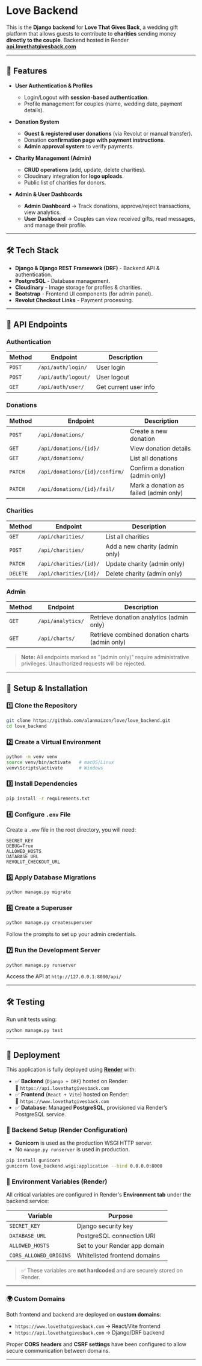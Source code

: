 # **Love Backend**

This is the **Django backend** for **Love That Gives Back**, a wedding gift platform that allows guests to contribute to **charities** sending money **directly to the couple**. Backend hosted in Render **[api.lovethatgivesback.com](https://api.lovethatgivesback.com)**

---

## **🚀 Features**
- **User Authentication & Profiles**  
  - Login/Logout with **session-based authentication**.  
  - Profile management for couples (name, wedding date, payment details).  

- **Donation System**  
  - **Guest & registered user donations** (via Revolut or manual transfer).  
  - Donation **confirmation page with payment instructions**.  
  - **Admin approval system** to verify payments.  

- **Charity Management (Admin)**  
  - **CRUD operations** (add, update, delete charities).  
  - Cloudinary integration for **logo uploads**.  
  - Public list of charities for donors.  

- **Admin & User Dashboards**  
  - **Admin Dashboard** → Track donations, approve/reject transactions, view analytics.  
  - **User Dashboard** → Couples can view received gifts, read messages, and manage their profile.

---

## **🛠️ Tech Stack**
- **Django & Django REST Framework (DRF)** - Backend API & authentication.  
- **PostgreSQL** - Database management.  
- **Cloudinary** - Image storage for profiles & charities.  
- **Bootstrap** - Frontend UI components (for admin panel).  
- **Revolut Checkout Links** - Payment processing.

---

## **📌 API Endpoints**

### **Authentication**
| Method | Endpoint                | Description                   |
|--------|-------------------------|-------------------------------|
| `POST` | `/api/auth/login/`      | User login                    |
| `POST` | `/api/auth/logout/`     | User logout                   |
| `GET`  | `/api/auth/user/`       | Get current user info         |

### **Donations**
| Method   | Endpoint                           | Description                                      |
|----------|------------------------------------|--------------------------------------------------|
| `POST`   | `/api/donations/`                  | Create a new donation                            |
| `GET`    | `/api/donations/{id}/`             | View donation details                            |
| `GET`    | `/api/donations/`                  | List all donations                               |
| `PATCH`  | `/api/donations/{id}/confirm/`     | Confirm a donation (admin only)                  |
| `PATCH`  | `/api/donations/{id}/fail/`        | Mark a donation as failed (admin only)           |

### **Charities**
| Method   | Endpoint                           | Description                                      |
|----------|------------------------------------|--------------------------------------------------|
| `GET`    | `/api/charities/`                  | List all charities                               |
| `POST`   | `/api/charities/`                  | Add a new charity (admin only)                   |
| `PATCH`  | `/api/charities/{id}/`             | Update charity (admin only)                      |
| `DELETE` | `/api/charities/{id}/`             | Delete charity (admin only)                      |

### **Admin**
| Method | Endpoint           | Description                                               |
|--------|--------------------|-----------------------------------------------------------|
| `GET`  | `/api/analytics/`  | Retrieve donation analytics (admin only)                  |
| `GET`  | `/api/charts/`     | Retrieve combined donation charts (admin only)            |

> **Note:** All endpoints marked as "(admin only)" require administrative privileges. Unauthorized requests will be rejected.

---

## **🔧 Setup & Installation**
### **1️⃣ Clone the Repository**
```sh
git clone https://github.com/alanmaizon/love/love_backend.git
cd love_backend
```

### **2️⃣ Create a Virtual Environment**
```sh
python -m venv venv
source venv/bin/activate   # macOS/Linux
venv\Scripts\activate      # Windows
```

### **3️⃣ Install Dependencies**
```sh
pip install -r requirements.txt
```

### **4️⃣ Configure `.env` File**
Create a `.env` file in the root directory, you will need:
```
SECRET_KEY
DEBUG=True
ALLOWED_HOSTS
DATABASE_URL
REVOLUT_CHECKOUT_URL
```

### **5️⃣ Apply Database Migrations**
```sh
python manage.py migrate
```

### **6️⃣ Create a Superuser**
```sh
python manage.py createsuperuser
```
Follow the prompts to set up your admin credentials.

### **7️⃣ Run the Development Server**
```sh
python manage.py runserver
```
Access the API at `http://127.0.0.1:8000/api/`

---

## **🛠 Testing**
Run unit tests using:
```sh
python manage.py test
```

---

## **🚀 Deployment**

This application is fully deployed using [**Render**](https://render.com) with:

- ✅ **Backend** (`Django + DRF`) hosted on Render:  
  🔗 `https://api.lovethatgivesback.com`
- ✅ **Frontend** (`React + Vite`) hosted on Render:  
  🔗 `https://www.lovethatgivesback.com`
- ✅ **Database**: Managed **PostgreSQL**, provisioned via Render’s PostgreSQL service.

### 🧩 Backend Setup (Render Configuration)
- **Gunicorn** is used as the production WSGI HTTP server.
- No `manage.py runserver` is used in production.

```bash
pip install gunicorn
gunicorn love_backend.wsgi:application --bind 0.0.0.0:8000
```

### 🌱 Environment Variables (Render)
All critical variables are configured in Render's **Environment tab** under the backend service:

| Variable                  | Purpose                                  |
|---------------------------|------------------------------------------|
| `SECRET_KEY`              | Django security key                      |
| `DATABASE_URL`            | PostgreSQL connection URI                |
| `ALLOWED_HOSTS`           | Set to your Render app domain            |
| `CORS_ALLOWED_ORIGINS`    | Whitelisted frontend domains             |

> ✅ These variables are **not hardcoded** and are securely stored on Render.

---

### 🌍 Custom Domains

Both frontend and backend are deployed on **custom domains**:

- `https://www.lovethatgivesback.com` → React/Vite frontend
- `https://api.lovethatgivesback.com` → Django/DRF backend

Proper **CORS headers** and **CSRF settings** have been configured to allow secure communication between domains.

---
